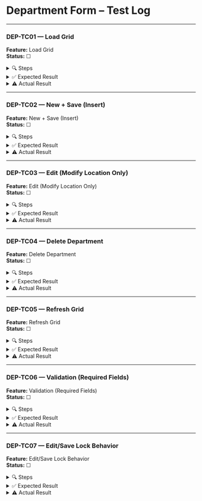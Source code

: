 ﻿# Department Form – Test Log

---

### DEP-TC01 — Load Grid

**Feature:** Load Grid  
**Status:** ☐

<details>
<summary>🔍 Steps</summary>

1. Launch app, log in.  
2. Click **Departments** in left nav.  
3. Observe:  
   - DataGrid lists existing departments (columns: ID, DepartmentName, Location).
</details>

<details>
<summary>✅ Expected Result</summary>

- DataGrid populates with all departments from the database.
</details>

<details>
<summary>⚠️ Actual Result</summary>

*Fill after test run…*  
</details>

---

### DEP-TC02 — New + Save (Insert)

**Feature:** New + Save (Insert)  
**Status:** ☐

<details>
<summary>🔍 Steps</summary>

1. Click **New**.  
2. Enter “Radiology” in `txtDeptName`.  
3. Enter “2nd Floor” in `txtLocation`.  
4. Click **Save**.
</details>

<details>
<summary>✅ Expected Result</summary>

- Message box: “New department added.”  
- After “OK,” DataGrid reloads. The top row shows “Radiology” / “2nd Floor.”
</details>

<details>
<summary>⚠️ Actual Result</summary>

*Fill after test run…*  
</details>

---

### DEP-TC03 — Edit (Modify Location Only)

**Feature:** Edit (Modify Location Only)  
**Status:** ☐

<details>
<summary>🔍 Steps</summary>

1. Select the row added in DEP-TC02.  
2. Click **Edit**.  
3. Change `txtLocation` to “3rd Floor.”  
4. Click **Save**.
</details>

<details>
<summary>✅ Expected Result</summary>

- Message box: “Department updated.”  
- DataGrid reloads, and that row’s Location changes to “3rd Floor.”
</details>

<details>
<summary>⚠️ Actual Result</summary>

*Fill after test run…*  
</details>

---

### DEP-TC04 — Delete Department

**Feature:** Delete Department  
**Status:** ☐

<details>
<summary>🔍 Steps</summary>

1. Select the row from DEP-TC02/03.  
2. Click **Delete**.  
3. In confirmation dialog, click **Yes**.
</details>

<details>
<summary>✅ Expected Result</summary>

- Message box: “Department deleted.”  
- After “OK,” that row is removed from the DataGrid.
</details>

<details>
<summary>⚠️ Actual Result</summary>

*Fill after test run…*  
</details>

---

### DEP-TC05 — Refresh Grid

**Feature:** Refresh Grid  
**Status:** ☐

<details>
<summary>🔍 Steps</summary>

1. Click **Refresh** (no row selected).
</details>

<details>
<summary>✅ Expected Result</summary>

- DataGrid reloads, showing all current departments.
</details>

<details>
<summary>⚠️ Actual Result</summary>

*Fill after test run…*  
</details>

---

### DEP-TC06 — Validation (Required Fields)

**Feature:** Validation (Required Fields)  
**Status:** ☐

<details>
<summary>🔍 Steps</summary>

1. Click **New**.  
2. Leave `txtDeptName` blank; fill `txtLocation`.  
3. Click **Save**.  
4. Repeat leaving `txtLocation` blank.
</details>

<details>
<summary>✅ Expected Result</summary>

- Warning appears: “Department Name and Location are required.”  
- No department is inserted/updated.
</details>

<details>
<summary>⚠️ Actual Result</summary>

*Fill after test run…*  
</details>

---

### DEP-TC07 — Edit/Save Lock Behavior

**Feature:** Edit/Save Lock Behavior  
**Status:** ☐

<details>
<summary>🔍 Steps</summary>

1. Select an existing department row.  
2. Click **Edit**.  
3. Verify **New** and **Refresh** are disabled while editing.  
4. Click **Save**.
</details>

<details>
<summary>✅ Expected Result</summary>

- **New** and **Refresh** remain disabled while editing; after **Save**, they become enabled again.
</details>

<details>
<summary>⚠️ Actual Result</summary>

*Fill after test run…*  
</details>
